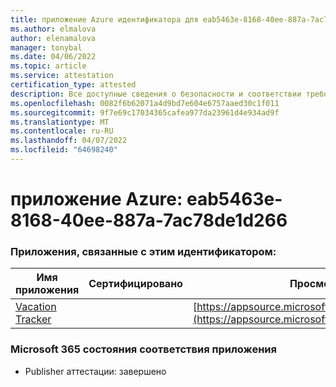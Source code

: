 ```yaml
---
title: приложение Azure идентификатора для eab5463e-8168-40ee-887a-7ac78de1d266
ms.author: elmalova
author: elenamalova
manager: tonybal
ms.date: 04/06/2022
ms.topic: article
ms.service: attestation
certification_type: attested
description: Все доступные сведения о безопасности и соответствии требованиям для eab5463e-8168-40ee-887a-7ac78de1d266.
ms.openlocfilehash: 0082f6b62071a4d9bd7e604e6757aaed30c1f011
ms.sourcegitcommit: 9f7e69c17034365cafea977da23961d4e934ad9f
ms.translationtype: MT
ms.contentlocale: ru-RU
ms.lasthandoff: 04/07/2022
ms.locfileid: "64698240"
---
```

# <a name="azure-app-id-eab5463e-8168-40ee-887a-7ac78de1d266"></a>приложение Azure: eab5463e-8168-40ee-887a-7ac78de1d266


### <a name="apps-associated-with-this-id"></a>Приложения, связанные с этим идентификатором:
| **Имя приложения** | **Сертифицировано** | **Просмотр в AppSource** |
|--------------|---------------|-----------------------|
| [Vacation Tracker](../forward/WA200002167.md) |  | [https://appsource.microsoft.com/product/office/WA200002167](https://appsource.microsoft.com/product/office/WA200002167) |

### <a name="microsoft-365-app-compliance-status"></a>Microsoft 365 состояния соответствия приложения
- Publisher аттестации: завершено
